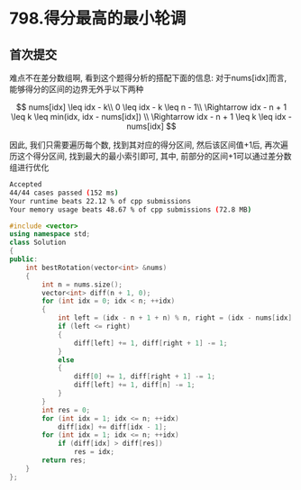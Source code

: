 # 798.得分最高的最小轮调

## 首次提交

难点不在差分数组啊, 看到这个题得分析的搭配下面的信息: 对于nums[idx]而言, 能够得分的区间的边界无外乎以下两种

$$
nums[idx] \leq idx - k\\
0 \leq idx - k \leq n - 1\\
\Rightarrow idx - n + 1 \leq k \leq min(idx, idx - nums[idx]) \\
\Rightarrow idx - n + 1 \leq k \leq idx - nums[idx]
$$

因此, 我们只需要遍历每个数, 找到其对应的得分区间, 然后该区间值+1后, 再次遍历这个得分区间, 找到最大的最小索引即可, 其中, 前部分的区间+1可以通过差分数组进行优化

```sh
Accepted
44/44 cases passed (152 ms)
Your runtime beats 22.12 % of cpp submissions
Your memory usage beats 48.67 % of cpp submissions (72.8 MB)
```

```c++
#include <vector>
using namespace std;
class Solution
{
public:
    int bestRotation(vector<int> &nums)
    {
        int n = nums.size();
        vector<int> diff(n + 1, 0);
        for (int idx = 0; idx < n; ++idx)
        {
            int left = (idx - n + 1 + n) % n, right = (idx - nums[idx] + n) % n;
            if (left <= right)
            {
                diff[left] += 1, diff[right + 1] -= 1;
            }
            else
            {
                diff[0] += 1, diff[right + 1] -= 1;
                diff[left] += 1, diff[n] -= 1;
            }
        }
        int res = 0;
        for (int idx = 1; idx <= n; ++idx)
            diff[idx] += diff[idx - 1];
        for (int idx = 1; idx <= n; ++idx)
            if (diff[idx] > diff[res])
                res = idx;
        return res;
    }
};
```
